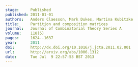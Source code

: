 ```yaml
---
stage:     Published
published: 2011-01-01
authors:   Anders Claesson, Mark Dukes, Martina Kubitzke
title:     Partition and composition matrices
journal:   Journal of Combinatorial Theory Series A
volume:    118(5)
pages:     1624--1637
year:      2011
doi:       http://dx.doi.org/10.1016/j.jcta.2011.02.001
url:       http://arxiv.org/abs/1006.1312
date:      Tue Jul  9 22:57:53 BST 2013
---
```

